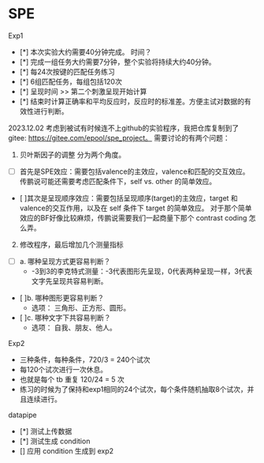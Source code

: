 # SPE

Exp1 

- [*] 本次实验大约需要40分钟完成。 时间？
- [*] 完成一组任务大约需要7分钟，整个实验将持续大约40分钟。
- [*] 每24次按键的匹配任务练习
- [*] 6组匹配任务，每组包括120次
- [*] 呈现时间 >>  第二个刺激呈现开始计算
- [*] 结束时计算正确率和平均反应时，反应时的标准差。方便主试对数据的有效性进行判断。

2023.12.02
考虑到被试有时候连不上github的实验程序，我把仓库复制到了 gitee: https://gitee.com/epool/spe_project。 
需要讨论的有两个问题：
1. 贝叶斯因子的调整
分为两个角度。 
- [ ] 首先是SPE效应：需要包括valence的主效应，valence和匹配的交互效应。 传鹏说可能还需要考虑匹配条件下，self vs. other 的简单效应。
- [ ]其次是呈现顺序效应：需要包括呈现顺序(target)的主效应，target 和 valence的交互作用，以及在 self 条件下 target 的简单效应。
对于那个简单效应的BF好像比较麻烦，传鹏说需要我们一起商量下那个 contrast coding 怎么弄。

2. 修改程序，最后增加几个测量指标
- [ ] a. 哪种呈现方式更容易判断？
  - -3到3的李克特式测量：-3代表图形先呈现，0代表两种呈现一样，3代表文字先呈现共容易判断。
- [ ]b. 哪种图形更容易判断？
  - 选项： 三角形、正方形、圆形。
- [ ]c. 哪种文字下共容易判断？
  - 选项： 自我、朋友、他人。

Exp2

- 三种条件，每种条件，720/3 = 240个试次
- 每120个试次进行一次休息。
- 也就是每个 tb 重复 120/24 = 5 次
- 练习的时候为了保持和exp1相同的24个试次，每个条件随机抽取8个试次，并且连续进行。

datapipe
- [*] 测试上传数据
- [*] 测试生成 condition
- [] 应用 condition 生成到 exp2

